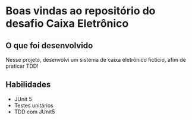 # Boas vindas ao repositório do desafio Caixa Eletrônico

## O que foi desenvolvido

Nesse projeto, desenvolvi um sistema de caixa eletrônico fictício, afim de praticar TDD!

## Habilidades

* JUnit 5
* Testes unitários
* TDD com JUnit5

